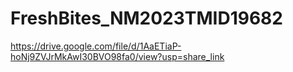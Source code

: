 # FreshBites_NM2023TMID19682
https://drive.google.com/file/d/1AaETiaP-hoNj9ZVJrMkAwI30BVO98fa0/view?usp=share_link
